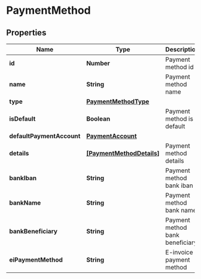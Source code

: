 # PaymentMethod

## Properties

Name | Type | Description | Notes
------------ | ------------- | ------------- | -------------
**id** | **Number** | Payment method id | [optional] 
**name** | **String** | Payment method name | [optional] 
**type** | [**PaymentMethodType**](PaymentMethodType.md) |  | [optional] 
**isDefault** | **Boolean** | Payment method is default | [optional] 
**defaultPaymentAccount** | [**PaymentAccount**](PaymentAccount.md) |  | [optional] 
**details** | [**[PaymentMethodDetails]**](PaymentMethodDetails.md) | Payment method details | [optional] 
**bankIban** | **String** | Payment method bank iban | [optional] 
**bankName** | **String** | Payment method bank name | [optional] 
**bankBeneficiary** | **String** | Payment method bank beneficiary | [optional] 
**eiPaymentMethod** | **String** | E-invoice payment method | [optional] 



